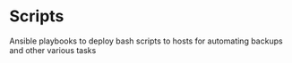 # Scripts
Ansible playbooks to deploy bash scripts to hosts for automating backups and other various tasks
